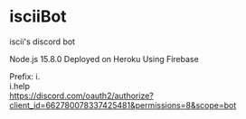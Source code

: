# isciiBot
iscii's discord bot

Node.js 15.8.0
Deployed on Heroku
Using Firebase

Prefix: i.    
i.help    
https://discord.com/oauth2/authorize?client_id=662780078337425481&permissions=8&scope=bot
